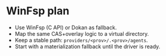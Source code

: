 # WinFsp plan
- Use WinFsp (C API) or Dokan as fallback.
- Map the same CAS+overlay logic to a virtual directory.
- Keep a stable path: `providers/<prov>/.<prov>/agents`.
- Start with a materialization fallback until the driver is ready.
